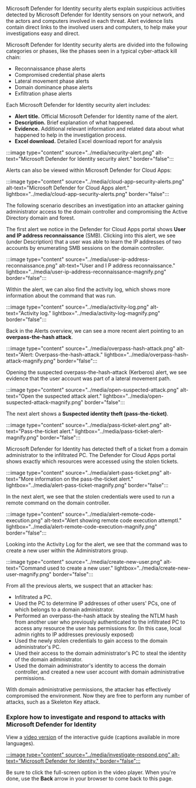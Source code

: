 Microsoft Defender for Identity security alerts explain suspicious activities detected by Microsoft Defender for Identity sensors on your network, and the actors and computers involved in each threat. Alert evidence lists contain direct links to the involved users and computers, to help make your investigations easy and direct.

Microsoft Defender for Identity security alerts are divided into the following categories or phases, like the phases seen in a typical cyber-attack kill chain:

- Reconnaissance phase alerts
- Compromised credential phase alerts
- Lateral movement phase alerts
- Domain dominance phase alerts
- Exfiltration phase alerts

Each Microsoft Defender for Identity security alert includes:

- **Alert title.** Official Microsoft Defender for Identity name of the alert.
- **Description.** Brief explanation of what happened.
- **Evidence.** Additional relevant information and related data about what happened to help in the investigation process.
- **Excel download.** Detailed Excel download report for analysis

:::image type="content" source="../media/security-alert.png" alt-text="Microsoft Defender for Identity security alert." border="false":::

Alerts can also be viewed within Microsoft Defender for Cloud Apps:

:::image type="content" source="../media/cloud-app-security-alerts.png" alt-text="Microsoft Defender for Cloud Apps alert." lightbox="../media/cloud-app-security-alerts.png" border="false":::

The following scenario describes an investigation into an attacker gaining administrator access to the domain controller and compromising the Active Directory domain and forest.

The first alert we notice in the Defender for Cloud Apps portal shows **User and IP address reconnaissance** (SMB). Clicking into this alert, we see (under Description) that a user was able to learn the IP addresses of two accounts by enumerating SMB sessions on the domain controller.

:::image type="content" source="../media/user-ip-address-reconnaissance.png" alt-text="User and I P address reconnaissance." lightbox="../media/user-ip-address-reconnaissance-magnify.png" border="false":::

Within the alert, we can also find the activity log, which shows more information about the command that was run.

:::image type="content" source="../media/activity-log.png" alt-text="Activity log." lightbox="../media/activity-log-magnify.png" border="false":::

Back in the Alerts overview, we can see a more recent alert pointing to an **overpass-the-hash attack**.

:::image type="content" source="../media/overpass-hash-attack.png" alt-text="Alert: Overpass-the-hash-attack." lightbox="../media/overpass-hash-attack-magnify.png" border="false":::

Opening the suspected overpass-the-hash-attack (Kerberos) alert, we see evidence that the user account was part of a lateral movement path.

:::image type="content" source="../media/open-suspected-attack.png" alt-text="Open the suspected attack alert." lightbox="../media/open-suspected-attack-magnify.png" border="false":::

The next alert shows a **Suspected identity theft (pass-the-ticket)**.

:::image type="content" source="../media/pass-ticket-alert.png" alt-text="Pass-the-ticket alert." lightbox="../media/pass-ticket-alert-magnify.png" border="false":::

Microsoft Defender for Identity has detected theft of a ticket from a domain administrator to the infiltrated PC. The Defender for Cloud Apps portal shows exactly which resources were accessed using the stolen tickets.

:::image type="content" source="../media/alert-pass-ticket.png" alt-text="More information on the pass-the-ticket alert." lightbox="../media/alert-pass-ticket-magnify.png" border="false":::

In the next alert, we see that the stolen credentials were used to run a remote command on the domain controller.

:::image type="content" source="../media/alert-remote-code-execution.png" alt-text="Alert showing remote code execution attemptl." lightbox="../media/alert-remote-code-execution-magnify.png" border="false":::

Looking into the Activity Log for the alert, we see that the command was to create a new user within the Administrators group.

:::image type="content" source="../media/create-new-user.png" alt-text="Command used to create a new user." lightbox="../media/create-new-user-magnify.png" border="false":::

From all the previous alerts, we suspect that an attacker has:

- Infiltrated a PC.
- Used the PC to determine IP addresses of other users' PCs, one of which belongs to a domain administrator.
- Performed an overpass-the-hash attack by stealing the NTLM hash from another user who previously authenticated to the infiltrated PC to access any resource the user has permissions for. (In this case, local admin rights to IP addresses previously exposed)
- Used the newly stolen credentials to gain access to the domain administrator's PC.
- Used their access to the domain administrator's PC to steal the identity of the domain administrator.
- Used the domain administrator's identity to access the domain controller, and created a new user account with domain administrative permissions.

With domain administrative permissions, the attacker has effectively compromised the environment. Now they are free to perform any number of attacks, such as a Skeleton Key attack.

### Explore how to investigate and respond to attacks with Microsoft Defender for Identity

View a [video version](https://www.microsoft.com/videoplayer/embed/RE4GiZJ) of the interactive guide (captions available in more languages).

[:::image type="content" source="../media/investigate-respond.png" alt-text="Microsoft Defender for Identity." border="false":::](https://mslearn.cloudguides.com/guides/Investigate%20and%20respond%20to%20attacks%20with%20Microsoft%20Defender%20for%20Identity)  

Be sure to click the full-screen option in the video player. When you're done, use the **Back** arrow in your browser to come back to this page.
